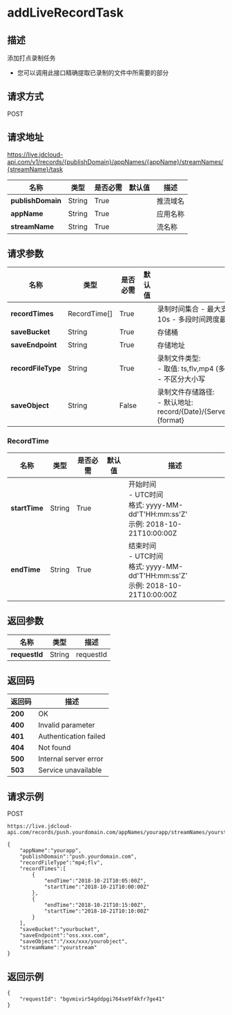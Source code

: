 # addLiveRecordTask


## 描述
添加打点录制任务
- 您可以调用此接口精确提取已录制的文件中所需要的部分


## 请求方式
POST

## 请求地址
https://live.jdcloud-api.com/v1/records/{publishDomain}/appNames/{appName}/streamNames/{streamName}/task

|名称|类型|是否必需|默认值|描述|
|---|---|---|---|---|
|**publishDomain**|String|True| |推流域名|
|**appName**|String|True| |应用名称|
|**streamName**|String|True| |流名称|

## 请求参数
|名称|类型|是否必需|默认值|描述|
|---|---|---|---|---|
|**recordTimes**|RecordTime[]|True| |录制时间集合 - 最大支持10段,多段合并成一个文件 - 多段时间跨度最小不能小于10s - 多段时间跨度最大不能超过8小时|
|**saveBucket**|String|True| |存储桶|
|**saveEndpoint**|String|True| |存储地址|
|**recordFileType**|String|True| |录制文件类型:<br>- 取值: ts,flv,mp4 (多种类型之前用;隔开)<br>- 不区分大小写<br>|
|**saveObject**|String|False| |录制文件存储路径:<br>- 默认地址: record/{Date}/{ServerId}/{AppName}/{StreamName}/{StartTime}_{EndTime}.{format}<br>|

### RecordTime
|名称|类型|是否必需|默认值|描述|
|---|---|---|---|---|
|**startTime**|String|True| |开始时间<br>- UTC时间<br>  格式: yyyy-MM-dd'T'HH:mm:ss'Z'<br>  示例: 2018-10-21T10:00:00Z<br>|
|**endTime**|String|True| |结束时间<br>- UTC时间<br>  格式: yyyy-MM-dd'T'HH:mm:ss'Z'<br>  示例: 2018-10-21T10:00:00Z<br>|

## 返回参数
|名称|类型|描述|
|---|---|---|
|**requestId**|String|requestId|


## 返回码
|返回码|描述|
|---|---|
|**200**|OK|
|**400**|Invalid parameter|
|**401**|Authentication failed|
|**404**|Not found|
|**500**|Internal server error|
|**503**|Service unavailable|

## 请求示例
POST
```
https://live.jdcloud-api.com/records/push.yourdomain.com/appNames/yourapp/streamNames/yourstream/task
```

```
{
    "appName":"yourapp",
    "publishDomain":"push.yourdomain.com",
    "recordFileType":"mp4;flv",
    "recordTimes":[
        {
            "endTime":"2018-10-21T10:05:00Z",
            "startTime":"2018-10-21T10:00:00Z"
        },
        {
            "endTime":"2018-10-21T10:15:00Z",
            "startTime":"2018-10-21T10:10:00Z"
        }
    ],
    "saveBucket":"yourbucket",
    "saveEndpoint":"oss.xxx.com",
    "saveObject":"/xxx/xxx/yourobject",
    "streamName":"yourstream"
}
```

## 返回示例
```
{
    "requestId": "bgvmivir54gddpgi764se9f4kfr7ge41"
}
```
